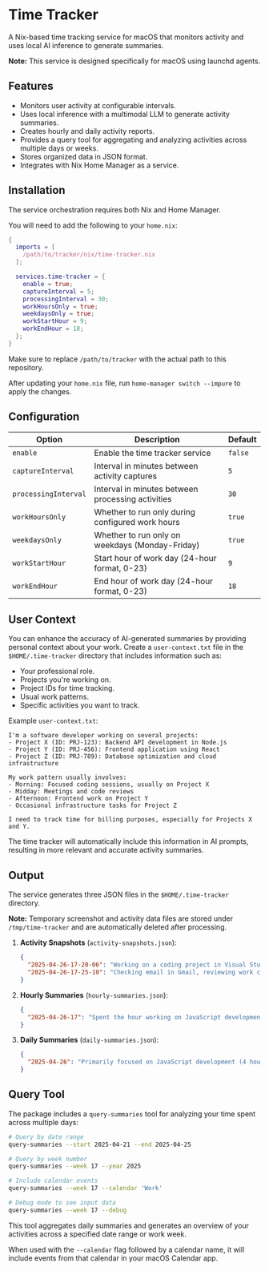 # Time Tracker

A Nix-based time tracking service for macOS that monitors activity and uses local AI inference to generate summaries.

**Note:** This service is designed specifically for macOS using launchd agents.

## Features

- Monitors user activity at configurable intervals.
- Uses local inference with a multimodal LLM to generate activity summaries.
- Creates hourly and daily activity reports.
- Provides a query tool for aggregating and analyzing activities across multiple days or weeks.
- Stores organized data in JSON format.
- Integrates with Nix Home Manager as a service.

## Installation

The service orchestration requires both Nix and Home Manager.

You will need to add the following to your `home.nix`:

```nix
{
  imports = [
    /path/to/tracker/nix/time-tracker.nix
  ];

  services.time-tracker = {
    enable = true;
    captureInterval = 5;
    processingInterval = 30;
    workHoursOnly = true;
    weekdaysOnly = true;
    workStartHour = 9;
    workEndHour = 18;
  };
}
```

Make sure to replace `/path/to/tracker` with the actual path to this repository.

After updating your `home.nix` file, run `home-manager switch --impure` to apply the changes.

## Configuration

| Option | Description | Default |
|--------|-------------|---------|
| `enable` | Enable the time tracker service | `false` |
| `captureInterval` | Interval in minutes between activity captures | `5` |
| `processingInterval` | Interval in minutes between processing activities | `30` |
| `workHoursOnly` | Whether to run only during configured work hours | `true` |
| `weekdaysOnly` | Whether to run only on weekdays (Monday-Friday) | `true` |
| `workStartHour` | Start hour of work day (24-hour format, 0-23) | `9` |
| `workEndHour` | End hour of work day (24-hour format, 0-23) | `18` |

## User Context

You can enhance the accuracy of AI-generated summaries by providing personal context about your work. Create a `user-context.txt` file in the `$HOME/.time-tracker` directory that includes information such as:

- Your professional role.
- Projects you're working on.
- Project IDs for time tracking.
- Usual work patterns.
- Specific activities you want to track.

Example `user-context.txt`:
```
I'm a software developer working on several projects:
- Project X (ID: PRJ-123): Backend API development in Node.js
- Project Y (ID: PRJ-456): Frontend application using React
- Project Z (ID: PRJ-789): Database optimization and cloud infrastructure

My work pattern usually involves:
- Morning: Focused coding sessions, usually on Project X
- Midday: Meetings and code reviews
- Afternoon: Frontend work on Project Y
- Occasional infrastructure tasks for Project Z

I need to track time for billing purposes, especially for Projects X and Y.
```

The time tracker will automatically include this information in AI prompts, resulting in more relevant and accurate activity summaries.

## Output

The service generates three JSON files in the `$HOME/.time-tracker` directory.

**Note:** Temporary screenshot and activity data files are stored under `/tmp/time-tracker` and are automatically deleted after processing.

1. **Activity Snapshots** (`activity-snapshots.json`):
   ```json
   {
     "2025-04-26-17-20-06": "Working on a coding project in Visual Studio Code, editing JavaScript files",
     "2025-04-26-17-25-10": "Checking email in Gmail, reviewing work correspondence"
   }
   ```

2. **Hourly Summaries** (`hourly-summaries.json`):
   ```json
   {
     "2025-04-26-17": "Spent the hour working on JavaScript development in VS Code with occasional email checking"
   }
   ```

3. **Daily Summaries** (`daily-summaries.json`):
   ```json
   {
     "2025-04-26": "Primarily focused on JavaScript development (4 hours), communication via email/Slack (2 hours), and project planning (1 hour). Total productive time: approximately 7 hours."
   }
   ```

## Query Tool

The package includes a `query-summaries` tool for analyzing your time spent across multiple days:

```bash
# Query by date range
query-summaries --start 2025-04-21 --end 2025-04-25

# Query by week number
query-summaries --week 17 --year 2025

# Include calendar events
query-summaries --week 17 --calendar 'Work'

# Debug mode to see input data
query-summaries --week 17 --debug
```

This tool aggregates daily summaries and generates an overview of your activities across a specified date range or work week.

When used with the `--calendar` flag followed by a calendar name, it will include events from that calendar in your macOS Calendar app.
